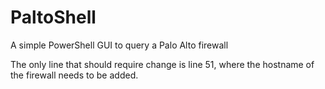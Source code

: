 # PaltoShell
A simple PowerShell GUI to query a Palo Alto firewall

The only line that should require change is line 51, where the hostname of the firewall needs to be added.
